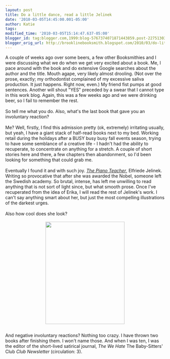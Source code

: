 ```yaml
---
layout: post
title: Do a little dance, read a little Jelinek
date: '2010-03-05T14:45:00.001-05:00'
author: Katie
tags: 
modified_time: '2010-03-05T15:14:47.637-05:00'
blogger_id: tag:blogger.com,1999:blog-5767374071871443859.post-2275130376996666662
blogger_orig_url: http://brooklinebooksmith.blogspot.com/2010/03/do-little-dance-read-little-jelinek.html
---
```


<div style="text-align: left;">A couple of weeks ago over some beers, a few other Booksmithies and I were discussing what we do when we get very excited about a book. Me, I pace around with the book and do extensive Google searches about the author and the title. Mouth agape, very likely almost drooling. (Not over the prose, exactly; my orthodontist complained of my excessive saliva production. It just happens. Right now, even.) My friend fist pumps at good sentences.   Another will shout "YES" preceded by a swear that I cannot type in this work blog. Again, this was a few weeks ago and we were drinking beer, so I fail to remember the rest. </div><div style="text-align: left;"><br /></div><div style="text-align: left;">So tell me what you do. Also, what's the last book that gave you an involuntary reaction?</div><div style="TEXT-ALIGN: left"><br /></div><div style="TEXT-ALIGN: left">Me? Well, firstly, I find this admission pretty (ok, extremely) irritating usually, but yeah, I have a giant stack of half-read books next to my bed.  Working retail during the holidays after a BUSY busy busy fall events season, trying to have some semblance of a creative life - I hadn't had the ability to recuperate, to concentrate on anything for a stretch. A couple of short stories here and there, a few chapters then abandonment,  so I'd been looking for something that could grab me.</div><div><br /></div><div>Eventually I found it and with such joy. <a href="http://www.brooklinebooksmith-shop.com/book/9781852427504"><i>The Piano Teacher</i></a>, Elfriede Jelinek. Writing so provocative that after she was awarded the Nobel, someone left the Swedish academy. So brutal, intense, has left me unwilling to read anything that is not sort of light since, but what smooth prose. Once I've recuperated from the idea of Erika, I will read the rest of Jelinek's work.  I can't say anything smart about her, but just the most compelling illustrations of the darkest urges.</div><div><br /></div><div style="text-align: left;">Also how cool does she look?</div><div><br /></div><div><img style="text-align: left;display: block; margin-top: 0px; margin-right: auto; margin-bottom: 10px; margin-left: auto; cursor: pointer; width: 250px; height: 323px; " src="http://www.nndb.com/people/413/000088149/jelinek-sm.jpg" border="0" alt="" /><br /></div><div>And negative involuntary reactions? Nothing too crazy. I have thrown two books after finishing them. I won't name those. And when I was ten, I was the editor of the short-lived satirical  journal, <i>The We Hate </i>The Baby-Sitters' Club<i> Club Newsletter</i> (circulation: 3).</div><div></div>